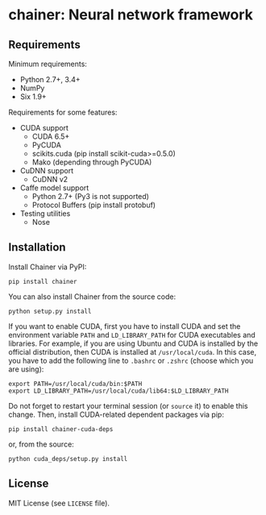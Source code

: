 # chainer: Neural network framework

## Requirements

Minimum requirements:
- Python 2.7+, 3.4+
- NumPy
- Six 1.9+

Requirements for some features:
- CUDA support
  - CUDA 6.5+
  - PyCUDA
  - scikits.cuda (pip install scikit-cuda>=0.5.0)
  - Mako (depending through PyCUDA)
- CuDNN support
  - CuDNN v2
- Caffe model support
  - Python 2.7+ (Py3 is not supported)
  - Protocol Buffers (pip install protobuf)
- Testing utilities
  - Nose

## Installation

Install Chainer via PyPI:
```
pip install chainer
```

You can also install Chainer from the source code:
```
python setup.py install
```

If you want to enable CUDA, first you have to install CUDA and set the environment variable `PATH` and `LD_LIBRARY_PATH` for CUDA executables and libraries.
For example, if you are using Ubuntu and CUDA is installed by the official distribution, then CUDA is installed at `/usr/local/cuda`.
In this case, you have to add the following line to `.bashrc` or `.zshrc` (choose which you are using):
```
export PATH=/usr/local/cuda/bin:$PATH
export LD_LIBRARY_PATH=/usr/local/cuda/lib64:$LD_LIBRARY_PATH
```
Do not forget to restart your terminal session (or `source` it) to enable this change.
Then, install CUDA-related dependent packages via pip:
```
pip install chainer-cuda-deps
```
or, from the source:
```
python cuda_deps/setup.py install
```

## License

MIT License (see `LICENSE` file).
